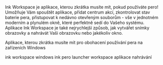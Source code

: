[//]: # (Description)

Ink Workspace je aplikace, kterou zkrátka musíte mít, pokud používáte pero! Umožňuje Vám spouštět aplikace, přidat centrum akcí, zkontrolovat stav baterie pera, přistupovat k nedávno otevřeným souborům - vše v jednotném moderním a plynulém okně, které perfektně sedí do Vašeho systému. Aplikace Ink Workspace je také nejrychlejší způsob, jak vytvářet snímky obrazovky a nahrávát Vaši obrazovku nebo jakékoliv okno.


[//]: # (Short description)

Aplikace, kterou zkrátka musíte mít pro obohacení používání pera na zařízeních Windows


[//]: # (Keywords)

ink workspace
windows ink
pero
launcher
workspace
aplikace
nahrávání